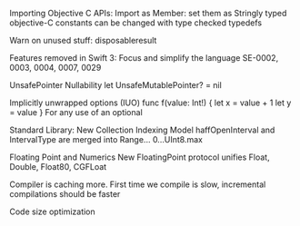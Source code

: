 Importing Objective C APIs:
  Import as Member: set them as
  Stringly typed objective-C constants can be changed with type checked typedefs

  Warn on unused stuff: disposableresult

Features removed in Swift 3:
  Focus and simplify the language
  SE-0002, 0003, 0004, 0007, 0029

UnsafePointer Nullability
  let UnsafeMutablePointer<int>? = nil

Implicitly unwrapped options (IUO)
  func f(value: Int!) {
    let x = value + 1
    let y = value
  }
  For any use of an optional


Standard Library:
  New Collection Indexing Model
    haffOpenInterval and IntervalType are merged into Range...
      0...UInt8.max

  Floating Point and Numerics
    New FloatingPoint protocol unifies Float, Double, Float80, CGFLoat



Compiler is caching more. First time we compile is slow, incremental compilations should be faster

Code size optimization
